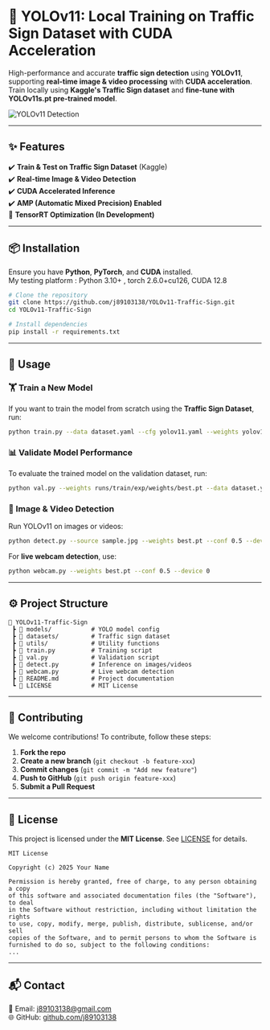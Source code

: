 # 🚀 YOLOv11: Local Training on Traffic Sign Dataset with CUDA Acceleration  

High-performance and accurate **traffic sign detection** using **YOLOv11**, supporting **real-time image & video processing** with **CUDA acceleration**. Train locally using **Kaggle's Traffic Sign dataset** and **fine-tune with YOLOv11s.pt pre-trained model**.  

![YOLOv11 Detection](https://github.com/yourusername/yourproject/raw/main/demo.gif)

---

## ✨ Features  
✔️ **Train & Test on Traffic Sign Dataset** (Kaggle)  
✔️ **Real-time Image & Video Detection**  
✔️ **CUDA Accelerated Inference**  
✔️ **AMP (Automatic Mixed Precision) Enabled**  
🚧 **TensorRT Optimization (In Development)**  

---

## 📦 Installation  

Ensure you have **Python**, **PyTorch**, and **CUDA** installed.  
My testing platform : Python 3.10+ , torch 2.6.0+cu126, CUDA 12.8

```sh
# Clone the repository
git clone https://github.com/j89103138/YOLOv11-Traffic-Sign.git
cd YOLOv11-Traffic-Sign

# Install dependencies
pip install -r requirements.txt
```

---

## 🔧 Usage  

### 🏋️ Train a New Model  
If you want to train the model from scratch using the **Traffic Sign Dataset**, run:  

```sh
python train.py --data dataset.yaml --cfg yolov11.yaml --weights yolov11s.pt --device 0
```

### 📊 Validate Model Performance  
To evaluate the trained model on the validation dataset, run:  

```sh
python val.py --weights runs/train/exp/weights/best.pt --data dataset.yaml
```

### 🎥 Image & Video Detection  
Run YOLOv11 on images or videos:  

```sh
python detect.py --source sample.jpg --weights best.pt --conf 0.5 --device 0
```

For **live webcam detection**, use:  

```sh
python webcam.py --weights best.pt --conf 0.5 --device 0
```

---

## ⚙️ Project Structure  

```
📂 YOLOv11-Traffic-Sign
 ┣ 📂 models/           # YOLO model config
 ┣ 📂 datasets/         # Traffic sign dataset
 ┣ 📂 utils/            # Utility functions
 ┣ 📄 train.py          # Training script
 ┣ 📄 val.py            # Validation script
 ┣ 📄 detect.py         # Inference on images/videos
 ┣ 📄 webcam.py         # Live webcam detection
 ┣ 📄 README.md         # Project documentation
 ┗ 📄 LICENSE           # MIT License
```

---

## 🤝 Contributing  

We welcome contributions! To contribute, follow these steps:  

1. **Fork the repo**  
2. **Create a new branch** (`git checkout -b feature-xxx`)  
3. **Commit changes** (`git commit -m "Add new feature"`)  
4. **Push to GitHub** (`git push origin feature-xxx`)  
5. **Submit a Pull Request**  

---

## 📜 License  

This project is licensed under the **MIT License**. See [LICENSE](LICENSE) for details.  

```
MIT License

Copyright (c) 2025 Your Name

Permission is hereby granted, free of charge, to any person obtaining a copy
of this software and associated documentation files (the "Software"), to deal
in the Software without restriction, including without limitation the rights
to use, copy, modify, merge, publish, distribute, sublicense, and/or sell
copies of the Software, and to permit persons to whom the Software is
furnished to do so, subject to the following conditions:
...
```

---

## 📬 Contact  

📧 Email: [j89103138@gmail.com](mailto:j89103138@gmail.com)  
🌐 GitHub: [github.com/j89103138](https://github.com/j89103138)  
```
